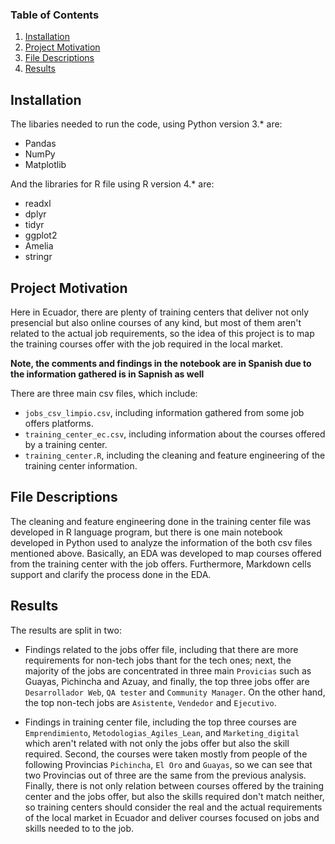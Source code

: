 ### Table of Contents

1. [Installation](#installation)
2. [Project Motivation](#motivation)
3. [File Descriptions](#files)
4. [Results](#results)

## Installation <a name="installation"></a>

The libaries needed to run the code, using Python version 3.* are:

* Pandas
* NumPy
* Matplotlib

And the libraries for R file using R version 4.* are:

* readxl
* dplyr
* tidyr
* ggplot2
* Amelia
* stringr

## Project Motivation<a name="motivation"></a>

Here in Ecuador, there are plenty of training centers that deliver not only presencial but also online courses of any kind, but most of them aren't related to the actual job requirements, so the idea of this project is to map the training courses offer with the job required in the local market. 

**Note, the comments and findings in the notebook are in Spanish due to the information gathered is in Sapnish as well**

There are three main csv files, which include: 

* `jobs_csv_limpio.csv`, including information gathered from some job offers platforms.
* `training_center_ec.csv`, including information about the courses offered by a training center.
* `training_center.R`, including the cleaning and feature engineering of the training center information.

## File Descriptions <a name="files"></a>

The cleaning and feature engineering done in the training center file was developed in R language program, but there is one main notebook developed in Python used to analyze the information of the both csv files mentioned above. Basically, an EDA was developed to map courses offered from the training center with the job offers. Furthermore, Markdown cells support and clarify the process done in the EDA.

## Results<a name="results"></a>

The results are split in two: 
* Findings related to the jobs offer file, including that there are more requirements for non-tech jobs thant for the tech ones; next, the majority of the jobs are concentrated in three main `Provicias` such as Guayas, Pichincha and Azuay, and finally, the top three jobs offer are `Desarrollador Web`, `QA tester` and `Community Manager`. On the other hand, the top non-tech jobs are `Asistente`, `Vendedor` and `Ejecutivo`.

* Findings in training center file, including the top three courses are `Emprendimiento`, `Metodologias_Agiles_Lean`, and `Marketing_digital` which aren't related with not only the jobs offer but also the skill required. Second, the courses were taken mostly from people of the following Provincias `Pichincha`, `El Oro` and `Guayas`, so we can see that two Provincias out of three are the same from the previous analysis. Finally, there is not only relation between courses offered by the training center and the jobs offer, but also the skills required don't match neither, so training centers should consider the real and the actual requirements of the local market in Ecuador and deliver courses focused on jobs and skills needed to to the job.


